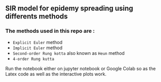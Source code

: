 ## SIR model for epidemy spreading using differents methods
### The methods used in this repo are :
- `Explicit Euler` method
- `Implicit Euler` method
- `Second-order Rung kotta` also known as `Heun` method
- `4-order Rung kutta`

Run the notebook either on jupyter notebook or Google Colab so as the Latex code as well as the interactive plots work.


